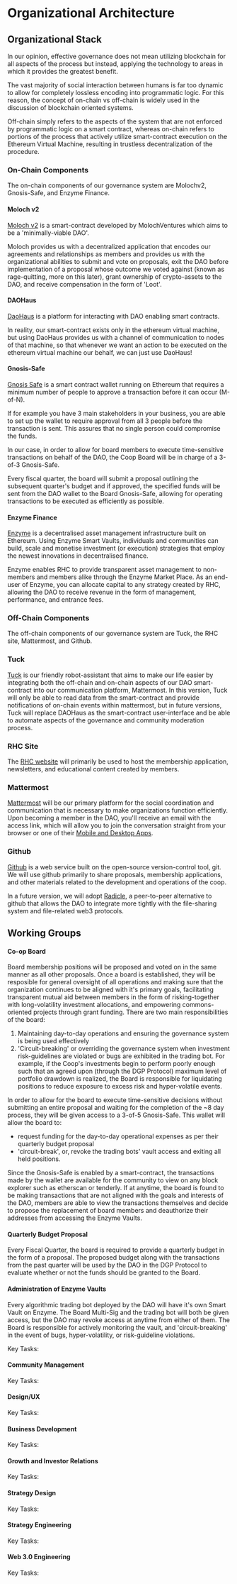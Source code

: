 Organizational Architecture
========================

## Organizational Stack
In our opinion, effective governance does not mean utilizing blockchain for all aspects of the process but instead, applying the technology to areas in which it provides the greatest benefit. 

The vast majority of social interaction between humans is far too dynamic to allow for completely lossless encoding into programmatic logic. For this reason, the concept of on-chain vs off-chain is widely used in the discussion of blockchain oriented systems. 

Off-chain simply refers to the aspects of the system that are not enforced by programmatic logic on a smart contract, whereas on-chain refers to portions of the process that actively utilize smart-contract execution on the Ethereum Virtual Machine, resulting in trustless decentralization of the procedure. 

### On-Chain Components
The on-chain components of our governance system are Molochv2, Gnosis-Safe, and Enzyme Finance.

#### Moloch v2
[Moloch v2](https://github.com/MolochVentures/moloch) is a smart-contract developed by MolochVentures which aims to be a 'minimally-viable DAO'.

Moloch provides us with a decentralized application that encodes our agreements and relationships as members and provides us with the organizational abilities to submit and vote on proposals, exit the DAO before implementation of a proposal whose outcome we voted against (known as rage-quitting, more on this later), grant ownership of crypto-assets to the DAO, and receive compensation in the form of 'Loot'. 

#### DAOHaus
[DaoHaus](https://daohaus.club/) is a platform for interacting with DAO enabling smart contracts.

In reality, our smart-contract exists only in the ethereum virtual machine, but using DaoHaus provides us with a channel of communication to nodes of that machine, so that whenever we want an action to be executed on the ethereum virtual machine our behalf, we can just use DaoHaus!

#### Gnosis-Safe 
[Gnosis Safe](https://help.gnosis-safe.io/en/articles/3876456-what-is-gnosis-safe) is a smart contract wallet running on Ethereum that requires a minimum number of people to approve a transaction before it can occur (M-of-N). 

If for example you have 3 main stakeholders in your business, you are able to set up the wallet to require approval from all 3 people before the transaction is sent. This assures that no single person could compromise the funds.

In our case, in order to allow for board members to execute time-sensitive transactions on behalf of the DAO, the Coop Board will be in charge of a 3-of-3 Gnosis-Safe.

Every fiscal quarter, the board will submit a proposal outlining the subsequent quarter's budget and if approved, the specified funds will be sent from the DAO wallet to the Board Gnosis-Safe, allowing for operating transactions to be executed as efficiently as possible.


#### Enzyme Finance
[Enzyme](https://enzyme.finance/) is a decentralised asset management infrastructure built on Ethereum. Using Enzyme Smart Vaults, individuals and communities can build, scale and monetise investment (or execution) strategies that employ the newest innovations in decentralised finance.

Enzyme enables RHC to provide transparent asset management to non-members and members alike through the Enzyme Market Place. As an end-user of Enzyme, you can allocate capital to any strategy created by RHC, allowing the DAO to receive revenue in the form of management, performance, and entrance fees. 


### Off-Chain Components
The off-chain components of our governance system are Tuck, the RHC site, Mattermost, and Github.


### Tuck
[Tuck](https://github.com/robinhoodcoop/Tuck) is our friendly robot-assistant that aims to make our life easier by integrating both the off-chain and on-chain aspects of our DAO smart-contract into our communication platform, Mattermost. In this version, Tuck will only be able to read data from the smart-contract and provide notifications of on-chain events within mattermost, but in future versions, Tuck will replace DAOHaus as the smart-contract user-interface and be able to automate aspects of the governance and community moderation process.

### RHC Site 
The [RHC website](https://www.robinhoodcoop.org/) will primarily be used to host the membership application, newsletters, and educational content created by members.

### Mattermost
[Mattermost](https://mattermost.com/) will be our primary platform for the social coordination and communication that is necessary to make organizations function efficiently. Upon becoming a member in the DAO, you'll receive an email with the access link, which will allow you to join the conversation straight from your browser or one of their [Mobile and Desktop Apps](https://mattermost.com/download/#). 


### Github

[Github](https://github.com/) is a web service built on the open-source version-control tool, git. We will use github primarily to share proposals, membership applications, and other materials related to the development and operations of the coop.

In a future version, we will adopt [Radicle](https://radicle.xyz/), a peer-to-peer alternative to github that allows the DAO to integrate more tightly with the file-sharing system and file-related web3 protocols.


## Working Groups

#### Co-op Board

Board membership positions will be proposed and voted on in the same manner as all other proposals. Once a board is established, they will be resposible for general oversight of all operations and making sure that the organization continues to be aligned with it's primary goals, facilitating transparent mutual aid between members in the form of risking-together with long-volatility investment allocations, and empowering commons-oriented projects through grant funding. There are two main responsibilities of the board:

1. Maintaining day-to-day operations and ensuring the governance system is being used effectively
2. 'Circuit-breaking' or overriding the governance system when investment risk-guidelines are violated or bugs are exhibited in the trading bot. For example, if the Coop's investments begin to perform poorly enough such that an agreed upon (through the DGP Protocol) maximum level of portfolio drawdown is realized, the Board is responsible for liquidating positions to reduce exposure to excess risk and hyper-volatile events. 

In order to allow for the board to execute time-sensitive decisions without submitting an entire proposal and waiting for the completion of the ~8 day process, they will be given access to a 3-of-5 Gnosis-Safe. This wallet will allow the board to:

- request funding for the day-to-day operational expenses as per their quarterly budget proposal
- 'circuit-break', or, revoke the trading bots' vault access and exiting all held positions.

Since the Gnosis-Safe is enabled by a smart-contract, the transactions made by the wallet are available for the community to view on any block explorer such as etherscan or tenderly. If at anytime, the board is found to be making transactions that are not aligned with the goals and interests of the DAO, members are able to view the transactions themselves and decide to propose the replacement of board members and deauthorize their addresses from accessing the Enzyme Vaults.
 
#### Quarterly Budget Proposal
Every Fiscal Quarter, the board is required to provide a quarterly budget in the form of a proposal. The proposed budget along with the transactions from the past quarter will be used by the DAO in the DGP Protocol to evaluate whether or not the funds should be granted to the Board.

#### Administration of Enzyme Vaults
Every algorithmic trading bot deployed by the DAO will have it's own Smart Vault on Enzyme. The Board Multi-Sig and the trading bot will both be given access, but the DAO may revoke access at anytime from either of them. The Board is responsible for actively monitoring the vault, and 'circuit-breaking' in the event of bugs, hyper-volatility, or risk-guideline violations.


Key Tasks:

#### Community Management

Key Tasks:
#### Design/UX

Key Tasks:
#### Business Development

Key Tasks:
#### Growth and Investor Relations

Key Tasks:
#### Strategy Design

Key Tasks:
#### Strategy Engineering

Key Tasks:
#### Web 3.0 Engineering

Key Tasks:

